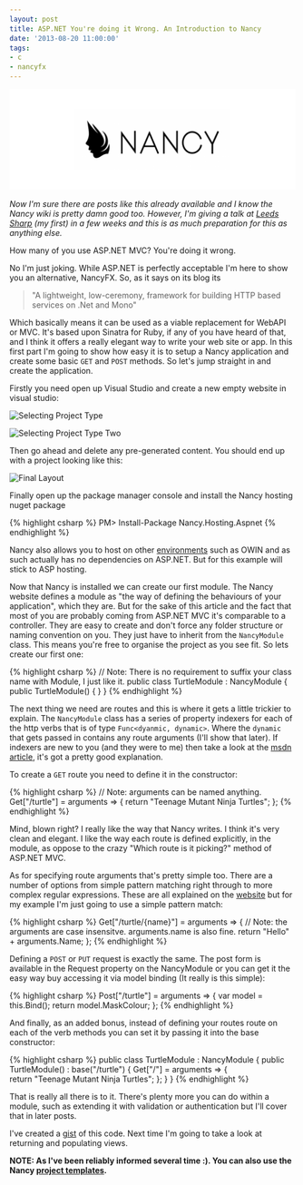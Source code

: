 ```yaml
---
layout: post
title: ASP.NET You're doing it Wrong. An Introduction to Nancy
date: '2013-08-20 11:00:00'
tags:
- c
- nancyfx
---
```


![featured-image](/content/images/2014/Apr/nancy-1.png)

_Now I'm sure there are posts like this already available and I know the Nancy wiki is pretty damn good too. However, I'm giving a talk at [Leeds Sharp](http://www.leeds-sharp.org/events/2013/8) (my first) in a few weeks and this is as much preparation for this as anything else._

How many of you use ASP.NET MVC? You're doing it wrong. 

No I'm just joking. While ASP.NET is perfectly acceptable I'm here to show you an alternative, NancyFX. So, as it says on its blog its

> "A lightweight, low-ceremony, framework for building HTTP based services on .Net and Mono"

Which basically means it can be used as a viable replacement for WebAPI or MVC. It's based upon Sinatra for Ruby, if any of you have heard of that, and I think it offers a really elegant way to write your web site or app. In this first part I'm going to show how easy it is to setup a Nancy application and create some basic `GET` and `POST` methods. So let's jump straight in and create the application.

Firstly you need open up Visual Studio and create a new empty website in visual studio: 

![Selecting Project Type](/content/images/2014/Feb/selecting_project_type.png)

![Selecting Project Type Two](/content/images/2014/Feb/selecting_project_type_2.png)

Then go ahead and delete any pre-generated content. You should end up with a project looking like this:

![Final Layout](/content/images/2014/Feb/final_layout.png)

Finally open up the package manager console and install the Nancy hosting nuget package

{% highlight csharp %}
PM> Install-Package Nancy.Hosting.Aspnet
{% endhighlight %}

Nancy also allows you to host on other [environments](http://www.nuget.org/packages?q=nancy.hosting) such as OWIN and as such actually has no dependencies on ASP.NET. But for this example will stick to ASP hosting.

Now that Nancy is installed we can create our first module. The Nancy website defines a module as "the way of defining the behaviours of your application", which they are. But for the sake of this article and the fact that most of you are probably coming from ASP.NET MVC it's comparable to a controller. They are easy to create and don't force any folder structure or naming convention on you. They just have to inherit from the `NancyModule` class. This means you're free to organise the project as you see fit. So lets create our first one:

{% highlight csharp %}
// Note: There is no requirement to suffix your class name with Module, I just like it.
public class TurtleModule : NancyModule
{
    public TurtleModule() { }
}
{% endhighlight %}
    
The next thing we need are routes and this is where it gets a little trickier to explain. The `NancyModule` class has a series of property indexers for each of the http verbs that is of type `Func<dyanmic, dynamic>`. Where the `dynamic` that gets passed in contains any route arguments (I'll show that later). If indexers are new to you (and they were to me) then take a look at the [msdn article](http://msdn.microsoft.com/en-us/library/aa288465.aspx), it's got a pretty good explanation. 

To create a `GET` route you need to define it in the constructor:

{% highlight csharp %}
// Note: arguments can be named anything.
Get["/turtle"] = arguments => 
{
    return "Teenage Mutant Ninja Turtles";
};
{% endhighlight %}
    
Mind, blown right? I really like the way that Nancy writes. I think it's very clean and elegant. I like the way each route is defined explicitly, in the module, as oppose to the crazy "Which route is it picking?" method of ASP.NET MVC.

As for specifying route arguments that's pretty simple too. There are a number of options from simple pattern matching right through to more complex regular expressions. These are all explained on the [website](https://github.com/NancyFx/Nancy/wiki/Defining-routes#pattern) but for my example I'm just going to use a simple pattern match:

{% highlight csharp %}
Get["/turtle/{name}"] = arguments => 
{
    // Note: the arguments are case insensitve. arguments.name is also fine.
    return "Hello" + arguments.Name;
};
{% endhighlight %}

Defining a `POST` or `PUT` request is exactly the same. The post form is available in the Request property on the NancyModule or you can get it the easy way buy accessing it via model binding (It really is this simple):

{% highlight csharp %}
Post["/turtle"] = arguments => 
{
    var model = this.Bind<Turtle>();
    return model.MaskColour;
};
{% endhighlight %}
    
And finally, as an added bonus, instead of defining your routes route on each of the verb methods you can set it by passing it into the base constructor:

{% highlight csharp %}
public class TurtleModule : NancyModule
{
    public TurtleModule() : base("/turtle")
    {
        Get["/"] = arguments => 
        {   
            return "Teenage Mutant Ninja Turtles";
        };
    }
}
{% endhighlight %}
    
That is really all there is to it. There's plenty more you can do within a module, such as extending it with validation or authentication but I'll cover that in later posts. 

I've created a [gist](https://gist.github.com/mat-mcloughlin/6282141) of this code. Next time I'm going to take a look at returning and populating views.

__NOTE: As I've been reliably informed several time :). You can also use the Nancy [project templates](http://visualstudiogallery.msdn.microsoft.com/f1e29f61-4dff-4b1e-a14b-6bd0d307611a).__

